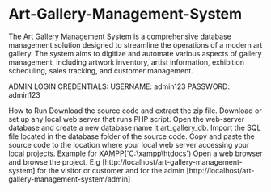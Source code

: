 # Art-Gallery-Management-System
The Art Gallery Management System is a comprehensive database management solution designed to streamline the operations of a modern art gallery. The system aims to digitize and automate various aspects of gallery management, including artwork inventory, artist information, exhibition scheduling, sales tracking, and customer management.

ADMIN LOGIN CREDENTIALS:
USERNAME: admin123 
PASSWORD: admin123

How to Run Download the source code and extract the zip file. 
Download or set up any local web server that runs PHP script. 
Open the web-server database and create a new database name it art_gallery_db. 
Import the SQL file located in the database folder of the source code. 
Copy and paste the source code to the location where your local web server accessing your local projects. 
Example for XAMPP('C:\xampp\htdocs') Open a web browser and browse the project. E.g [http://localhost/art-gallery-management-system] for the visitor or customer and for the admin [http://localhost/art-gallery-management-system/admin]
